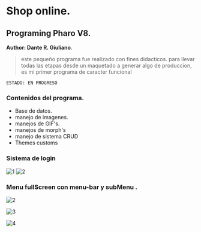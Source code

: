 # Shop online.
## Programing Pharo V8.

**Author: Dante R. Giuliano**.

>este pequeño programa fue realizado con fines didacticos. para llevar todas las etapas desde un maquetado a generar algo de produccion, es mi primer programa de caracter funcional 


```ESTADO: EN PROGRESO```

### Contenidos del programa.
- Base de datos.
- manejo de imagenes.
- manejos de GIF's.
- manejos de morph's
- manejo de sistema CRUD
- Themes customs

### Sistema de login ###

![1](https://github.com/danteGiuliano/amazing_shop/blob/stable/imagenes%20de%20trabajo/Screenshot_3.jpg)
![2](https://github.com/danteGiuliano/amazing_shop/blob/produce/imagenes%20de%20trabajo/My%20Movie.gif?raw=true)

### Menu fullScreen con menu-bar y subMenu .

![2](https://github.com/danteGiuliano/amazing_shop/blob/produce/imagenes%20de%20trabajo/JulioVersionCliente.jpg?raw=true)

![3](https://github.com/danteGiuliano/amazing_shop/blob/produce/imagenes%20de%20trabajo/JulioVersionContenido.jpg?raw=true)

![4](https://github.com/danteGiuliano/amazing_shop/blob/produce/imagenes%20de%20trabajo/JulioVersionSuscripcion.jpg?raw=true)
